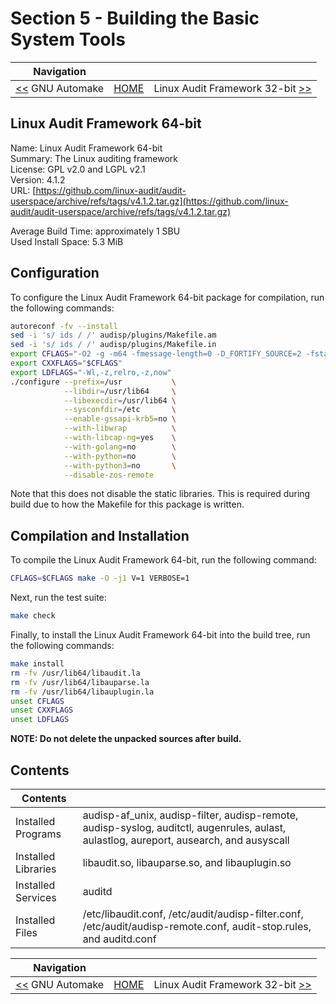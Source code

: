 # Section 5 - Building the Basic System Tools

| Navigation |||
| --- | --- | ---: |
| [<<](./Automake.md) GNU Automake | [HOME](../README.md) | Linux Audit Framework 32-bit [>>](./audit32bit.md) |

## Linux Audit Framework 64-bit

Name: Linux Audit Framework 64-bit<br />
Summary: The Linux auditing framework<br />
License: GPL v2.0 and LGPL v2.1<br />
Version: 4.1.2<br />
URL: [https://github.com/linux-audit/audit-userspace/archive/refs/tags/v4.1.2.tar.gz](https://github.com/linux-audit/audit-userspace/archive/refs/tags/v4.1.2.tar.gz)<br />

Average Build Time: approximately 1 SBU<br />
Used Install Space: 5.3 MiB <br />

## Configuration

To configure the Linux Audit Framework 64-bit package for compilation, run the following commands:

```bash
autoreconf -fv --install
sed -i 's/ ids / /' audisp/plugins/Makefile.am
sed -i 's/ ids / /' audisp/plugins/Makefile.in
export CFLAGS="-O2 -g -m64 -fmessage-length=0 -D_FORTIFY_SOURCE=2 -fstack-protector -funwind-tables -fasynchronous-unwind-tables -fno-strict-aliasing"
export CXXFLAGS="$CFLAGS"
export LDFLAGS="-Wl,-z,relro,-z,now"
./configure --prefix=/usr           \
            --libdir=/usr/lib64     \
            --libexecdir=/usr/lib64 \
            --sysconfdir=/etc       \
            --enable-gssapi-krb5=no \
            --with-libwrap          \
            --with-libcap-ng=yes    \
            --with-golang=no        \
            --with-python=no        \
            --with-python3=no       \
            --disable-zos-remote
```

Note that this does not disable the static libraries. This is required during build due to how the Makefile for this package is written.

## Compilation and Installation

To compile the Linux Audit Framework 64-bit, run the following command:

```bash
CFLAGS=$CFLAGS make -O -j1 V=1 VERBOSE=1 
```

Next, run the test suite:

```bash
make check
```

Finally, to install the Linux Audit Framework 64-bit into the build tree, run the following commands:

```bash
make install
rm -fv /usr/lib64/libaudit.la
rm -fv /usr/lib64/libauparse.la
rm -fv /usr/lib64/libauplugin.la
unset CFLAGS
unset CXXFLAGS
unset LDFLAGS
```

**NOTE: Do not delete the unpacked sources after build.**

## Contents

| Contents | |
| --- | --- |
| Installed Programs | audisp-af_unix, audisp-filter, audisp-remote, audisp-syslog, auditctl, augenrules, aulast, aulastlog, aureport, ausearch, and ausyscall |
| Installed Libraries | libaudit.so, libauparse.so, and libauplugin.so |
| Installed Services | auditd |
| Installed Files | /etc/libaudit.conf, /etc/audit/audisp-filter.conf, /etc/audit/audisp-remote.conf, audit-stop.rules, and auditd.conf |

| Navigation |||
| --- | --- | ---: |
| [<<](./Automake.md) GNU Automake | [HOME](../README.md) | Linux Audit Framework 32-bit [>>](./audit32bit.md) |
